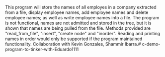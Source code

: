 This program will store the names of all employes in a company extracted from a file, display employee names, add employee names
and delete employee names; as well as write employee names into a file. The program is not functional, names are not admitted and
stored in the tree, but it is shown that names are being pulled from the file. Methods provided are "read_from_file", "insert", "create
node" and "inorder". Reading and printing names in order would only be supported if the program maintained functionality.
Collaboration with Kevin Gonzales, Shammir Ibarra.# c-demo-program-to-tinker-with-Eduardo1111
